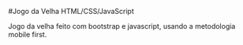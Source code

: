 #Jogo da Velha
HTML/CSS/JavaScript

<p> Jogo da velha feito com bootstrap e javascript, usando a metodologia mobile first. </p>
